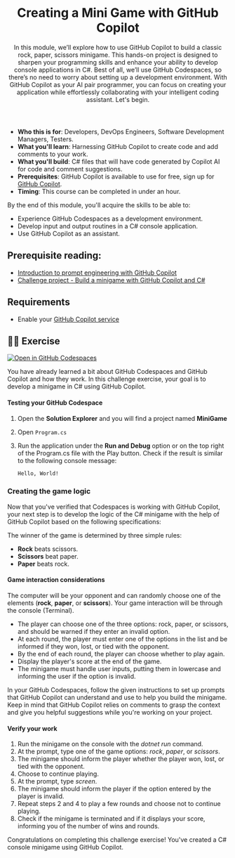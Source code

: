 <header>

# Creating a Mini Game with GitHub Copilot

In this module, we’ll explore how to use GitHub Copilot to build a classic rock, paper, scissors minigame. This hands-on project is designed to sharpen your programming skills and enhance your ability to develop console applications in C#. Best of all, we’ll use GitHub Codespaces, so there’s no need to worry about setting up a development environment. With GitHub Copilot as your AI pair programmer, you can focus on creating your application while effortlessly collaborating with your intelligent coding assistant. Let's begin.

</header>


- **Who this is for**: Developers, DevOps Engineers, Software Development Managers, Testers.
- **What you'll learn**: Harnessing GitHub Copilot to create code and add comments to your work.
- **What you'll build**: C# files that will have code generated by Copilot AI for code and comment suggestions.
- **Prerequisites**: GitHub Copilot is available to use for free, sign up for [GitHub Copilot](https://gh.io/copilot).
- **Timing**: This course can be completed in under an hour.

By the end of this module, you'll acquire the skills to be able to:

- Experience GitHub Codespaces as a development environment.
- Develop input and output routines in a C# console application.
- Use GitHub Copilot as an assistant.

## Prerequisite reading:
- [Introduction to prompt engineering with GitHub Copilot](https://learn.microsoft.com/training/modules/introduction-prompt-engineering-with-github-copilot/)
- [Challenge project - Build a minigame with GitHub Copilot and C#](https://learn.microsoft.com/training/modules/challenge-project-create-mini-game-with-copilot-dotnet/)

## Requirements

- Enable your [GitHub Copilot service](https://github.com/github-copilot/signup)

## 💪🏽 Exercise

[![Open in GitHub Codespaces](https://github.com/codespaces/badge.svg)](https://codespaces.new/microsoft/mastering-github-copilot-for-dotnet-csharp-developers?devcontainer_path=.devcontainer%2Fmini-game%2Fdevcontainer.json)

You have already learned a bit about GitHub Codespaces and GitHub Copilot and how they work. In this challenge exercise, your goal is to develop a minigame in C# using GitHub Copilot.

#### Testing your GitHub Codespace

1. Open the **Solution Explorer** and you will find a project named **MiniGame**
1. Open `Program.cs`

1. Run the application under the **Run and Debug** option or on the top right of the Program.cs file with the Play button. Check if the result is similar to the following console message:

   ```bash
   Hello, World!
   ```
   
### Creating the game logic

Now that you've verified that Codespaces is working with GitHub Copilot, your next step is to develop the logic of the C# minigame with the help of GitHub Copilot based on the following specifications:

The winner of the game is determined by three simple rules:

- **Rock** beats scissors.
- **Scissors** beat paper.
- **Paper** beats rock.

#### Game interaction considerations

The computer will be your opponent and can randomly choose one of the elements (**rock**, **paper**, or **scissors**). Your game interaction will be through the console (Terminal).

- The player can choose one of the three options: rock, paper, or scissors, and should be warned if they enter an invalid option.
- At each round, the player must enter one of the options in the list and be informed if they won, lost, or tied with the opponent.
- By the end of each round, the player can choose whether to play again.
- Display the player's score at the end of the game.
- The minigame must handle user inputs, putting them in lowercase and informing the user if the option is invalid.

In your GitHub Codespaces, follow the given instructions to set up prompts that GitHub Copilot can understand and use to help you build the minigame. Keep in mind that GitHub Copilot relies on comments to grasp the context and give you helpful suggestions while you're working on your project.

#### Verify your work

1. Run the minigame on the console with the *dotnet run* command.
2. At the prompt, type one of the game options: *rock*, *paper*, or *scissors*.
3. The minigame should inform the player whether the player won, lost, or tied with the opponent.
4. Choose to continue playing.
5. At the prompt, type *screen*.
6. The minigame should inform the player if the option entered by the player is invalid.
7. Repeat steps 2 and 4 to play a few rounds and choose not to continue playing.
8. Check if the minigame is terminated and if it displays your score, informing you of the number of wins and rounds.

Congratulations on completing this challenge exercise! You've created a C# console minigame using GitHub Copilot.
